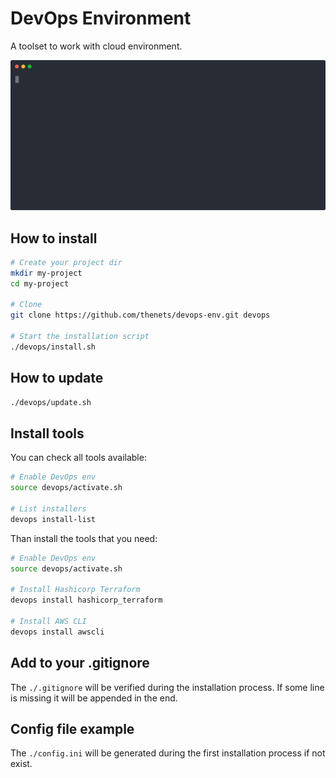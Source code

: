 # DevOps Environment

A toolset to work with cloud environment.

[![asciicast](./docs/preview.svg)](https://asciinema.org/a/sShTBvpzo9yohonEGsEKr6HC1)

## How to install

```bash
# Create your project dir
mkdir my-project
cd my-project

# Clone
git clone https://github.com/thenets/devops-env.git devops

# Start the installation script
./devops/install.sh
```

## How to update

```bash
./devops/update.sh
```

## Install tools

You can check all tools available:

```bash
# Enable DevOps env
source devops/activate.sh

# List installers
devops install-list
```

Than install the tools that you need:

```bash
# Enable DevOps env
source devops/activate.sh

# Install Hashicorp Terraform
devops install hashicorp_terraform

# Install AWS CLI
devops install awscli
```

## Add to your .gitignore

The `./.gitignore` will be verified during the installation process. If some line is missing it will be appended in the end.

## Config file example

The `./config.ini` will be generated during the first installation process if not exist.
